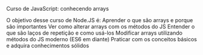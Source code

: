 Curso de JavaScript: conhecendo arrays

O objetivo desse curso de Node.JS é:
Aprender o que são arrays e porque são importantes
Ver como alterar arrays com os métodos do JS
Entender o que são laços de repetição e como usá-los
Modificar arrays utilizando métodos do JS moderno (ES6 em diante)
Praticar com os conceitos básicos e adquira conhecimentos sólidos
